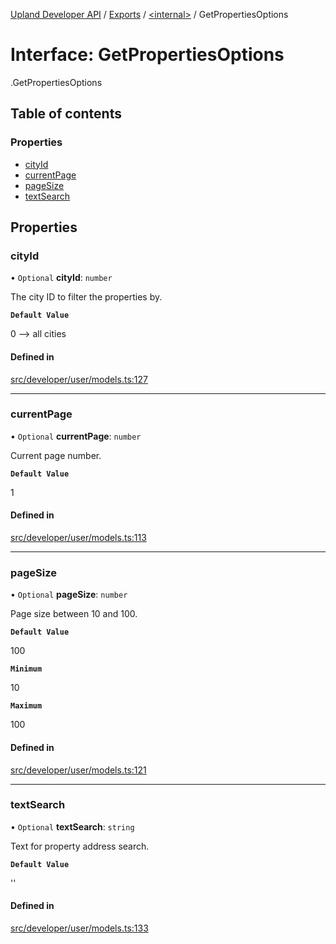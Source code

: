 [Upland Developer API](../README.md) / [Exports](../modules.md) / [<internal\>](../modules/internal_.md) / GetPropertiesOptions

# Interface: GetPropertiesOptions

[<internal>](../modules/internal_.md).GetPropertiesOptions

## Table of contents

### Properties

- [cityId](internal_.GetPropertiesOptions-1.md#cityid)
- [currentPage](internal_.GetPropertiesOptions-1.md#currentpage)
- [pageSize](internal_.GetPropertiesOptions-1.md#pagesize)
- [textSearch](internal_.GetPropertiesOptions-1.md#textsearch)

## Properties

### cityId

• `Optional` **cityId**: `number`

The city ID to filter the properties by.

**`Default Value`**

0 --> all cities

#### Defined in

[src/developer/user/models.ts:127](https://github.com/IIKris/upland-api-wrapper/blob/30ebe98/src/developer/user/models.ts#L127)

___

### currentPage

• `Optional` **currentPage**: `number`

Current page number.

**`Default Value`**

1

#### Defined in

[src/developer/user/models.ts:113](https://github.com/IIKris/upland-api-wrapper/blob/30ebe98/src/developer/user/models.ts#L113)

___

### pageSize

• `Optional` **pageSize**: `number`

Page size between 10 and 100.

**`Default Value`**

100

**`Minimum`**

10

**`Maximum`**

100

#### Defined in

[src/developer/user/models.ts:121](https://github.com/IIKris/upland-api-wrapper/blob/30ebe98/src/developer/user/models.ts#L121)

___

### textSearch

• `Optional` **textSearch**: `string`

Text for property address search.

**`Default Value`**

''

#### Defined in

[src/developer/user/models.ts:133](https://github.com/IIKris/upland-api-wrapper/blob/30ebe98/src/developer/user/models.ts#L133)
